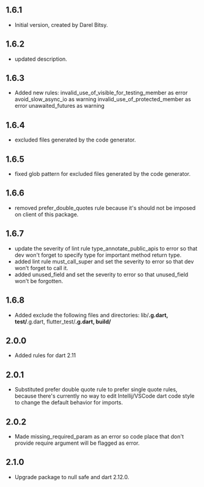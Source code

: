 ## 1.6.1

- Initial version, created by Darel Bitsy.

## 1.6.2

- updated description.

## 1.6.3

- Added new rules:
    invalid_use_of_visible_for_testing_member as error
    avoid_slow_async_io as warning
    invalid_use_of_protected_member as error
    unawaited_futures as warning

## 1.6.4

- excluded files generated by the code generator.

## 1.6.5

- fixed glob pattern for excluded files generated by the code generator.

## 1.6.6

- removed prefer_double_quotes rule because it's should not be imposed on client of this package.

## 1.6.7

- update the severity of lint rule type_annotate_public_apis to error so that dev won't forget to specify type for important method return type.
- added lint rule must_call_super and set the severity to error so that dev won't forget to call it.
- added unused_field and set the severity to error so that unused_field won't be forgotten.

## 1.6.8

- Added exclude the following files and directories: lib/**.g.dart, test/**.g.dart, flutter_test/**.g.dart, build/**

## 2.0.0

- Added rules for dart 2.11

## 2.0.1

- Substituted prefer double quote rule to prefer single quote rules, because there's currently no way to edit
  Intellij/VSCode dart code style to change the default behavior for imports.

## 2.0.2

- Made missing_required_param as an error so code place that don't provide require argument will be flagged as error.

## 2.1.0

- Upgrade package to null safe and dart 2.12.0.